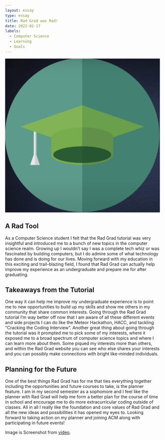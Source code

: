 ```yaml
---
layout: essay
type: essay
title: Rad Grad was Rad!
date: 2022-02-17
labels:
  - Computer Science
  - Learning
  - Goals
---
```


<img class="ui medium right floated rounded image" src="/images/rad.png">

<h2> A Rad Tool </h2>

  As a Computer Science student I felt that the Rad Grad tutorial was very insightful and introduced me to a bunch of new topics in the computer science realm. Growing up I wouldn’t say I was a complete tech whiz or was fascinated by building computers, but I do admire some of what technology has done and is doing for our lives. Moving forward with my education in this exciting and trail-blazing field, I found that Rad Grad can actually help improve my experience as an undergraduate and prepare me for after graduating. 

<h2> Takeaways from the Tutorial </h2>

  One way it can help me improve my undergraduate experience is to point me to new opportunities to build up my skills and show me others in my community that share common interests. Going through the Rad Grad tutorial I’m way better off now that I am aware of all these different events and side projects I can do like the Meteor Hackathon, HACC, and tackling “Cracking the Coding Interview”.  Another great thing about going through the tutorial was it prompted me to pick some of my interests, where it exposed me to a broad spectrum of computer science topics and where I can learn more about them. Some piqued my interests more than others, and within the Rad Grad website you can see who else shares your interests and you can possibly make connections with bright like-minded individuals.

<h2> Planning for the Future </h2>

  One of the best things Rad Grad has for me that ties everything together including the opportunities and future courses to take, is the planner feature. I am in my second semester as a sophomore and I feel like the planner with Rad Grad will help me form a better plan for the course of time in school and encourage me to do more extracurricular coding outside of classes. All in all I really like the foundation and core values of Rad Grad and all the new ideas and possibilities it has opened my eyes to. Looking forward to taking action on my planner and joining ACM along with participating in future events!

Image is Screenshot from [video]("https://www.youtube.com/watch?v=71WV4nYaIoI").
